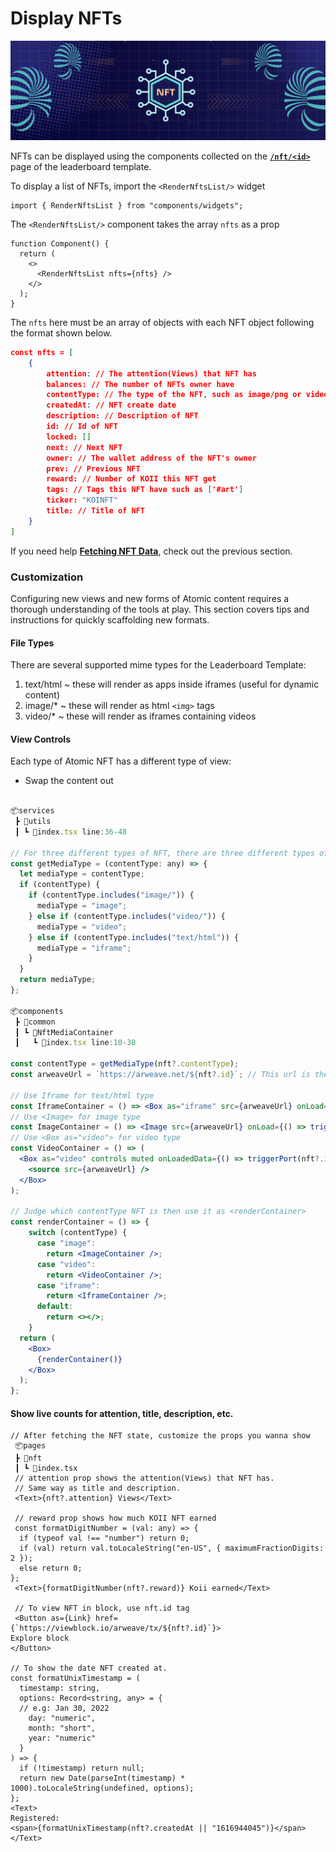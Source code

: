 

# Display NFTs

![Banner](../img/Display%20NFTs.png)

NFTs can be displayed using the components collected on the [**`/nft/<id>`**](https://github.com/koii-network/koii.X/blob/main/src/pages/nft/index.tsx) page of the leaderboard template.

To display a list of NFTs, import the `<RenderNftsList/>` widget

```tsx
import { RenderNftsList } from "components/widgets";
```

The `<RenderNftsList/>` component takes the array `nfts` as a prop

```tsx
function Component() {
  return (
    <>
      <RenderNftsList nfts={nfts} />
    </>
  );
}
```

The `nfts` here must be an array of objects with each NFT object following the format shown below.

```json
const nfts = [
    {    
        attention: // The attention(Views) that NFT has
        balances: // The number of NFTs owner have
        contentType: // The type of the NFT, such as image/png or video/mp4
        createdAt: // NFT create date
        description: // Description of NFT
        id: // Id of NFT
        locked: [] 
        next: // Next NFT
        owner: // The wallet address of the NFT's owner
        prev: // Previous NFT
        reward: // Number of KOII this NFT get
        tags: // Tags this NFT have such as ['#art']
        ticker: "KOINFT"
        title: // Title of NFT
    }
]

```

If you need help [**Fetching NFT Data**](./fetching-nft-data), check out the previous section.

### Customization

Configuring new views and new forms of Atomic content requires a thorough understanding of the tools at play. This section covers tips and instructions for quickly scaffolding new formats.

#### File Types

There are several supported mime types for the Leaderboard Template:

1. text/html ~ these will render as apps inside iframes (useful for dynamic content)
2. image/\* ~ these will render as html ``<img>`` tags
3. video/\* ~ these will render as iframes containing videos&#x20;

#### View Controls

Each type of Atomic NFT has a different type of view:

* Swap the content out

```jsx

📦services
 ┣ 📂utils
 ┃ ┗ 📜index.tsx line:36-48

// For three different types of NFT, there are three different types of views for it
const getMediaType = (contentType: any) => {
  let mediaType = contentType;
  if (contentType) {
    if (contentType.includes("image/")) {
      mediaType = "image";
    } else if (contentType.includes("video/")) {
      mediaType = "video";
    } else if (contentType.includes("text/html")) {
      mediaType = "iframe";
    }
  }
  return mediaType;
};

📦components
 ┣ 📂common
 ┃ ┗ 📂NftMediaContainer
 ┃   ┗ 📜index.tsx line:10-38
 
const contentType = getMediaType(nft?.contentType);
const arweaveUrl = `https://arweave.net/${nft?.id}`; // This url is the source of the NFT

// Use Iframe for text/html type
const IframeContainer = () => <Box as="iframe" src={arweaveUrl} onLoad={() => triggerPort(nft?.id)} boxSize="100%" />;
// Use <Image> for image type
const ImageContainer = () => <Image src={arweaveUrl} onLoad={() => triggerPort(nft?.id)} boxSize="100%" objectFit="cover" />;
// Use <Box as="video"> for video type
const VideoContainer = () => (
  <Box as="video" controls muted onLoadedData={() => triggerPort(nft?.id)} boxSize="100%">
    <source src={arweaveUrl} />
  </Box>
);

// Judge which contentType NFT is then use it as <renderContainer>
const renderContainer = () => {
    switch (contentType) {
      case "image":
        return <ImageContainer />;
      case "video":
        return <VideoContainer />;
      case "iframe":
        return <IframeContainer />;
      default:
        return <></>;
    }
  return (
    <Box>
      {renderContainer()}
    </Box>
  );
};

```

#### Show live counts for attention, title, description, etc.

```tsx
// After fetching the NFT state, customize the props you wanna show
 📦pages
 ┣ 📂nft
 ┃ ┗ 📜index.tsx
 // attention prop shows the attention(Views) that NFT has.
 // Same way as title and description.
 <Text>{nft?.attention} Views</Text>
 
 // reward prop shows how much KOII NFT earned
 const formatDigitNumber = (val: any) => {
  if (typeof val !== "number") return 0;
  if (val) return val.toLocaleString("en-US", { maximumFractionDigits: 2 });
  else return 0;
};
 <Text>{formatDigitNumber(nft?.reward)} Koii earned</Text>
 
 // To view NFT in block, use nft.id tag
 <Button as={Link} href={`https://viewblock.io/arweave/tx/${nft?.id}`}>
Explore block
</Button>

// To show the date NFT created at.
const formatUnixTimestamp = (
  timestamp: string,
  options: Record<string, any> = {
  // e.g: Jan 30, 2022
    day: "numeric",
    month: "short",
    year: "numeric"
  }
) => {
  if (!timestamp) return null;
  return new Date(parseInt(timestamp) * 1000).toLocaleString(undefined, options);
};
<Text>
Registered:
<span>{formatUnixTimestamp(nft?.createdAt || "1616944045")}</span>
</Text>
                 
```




